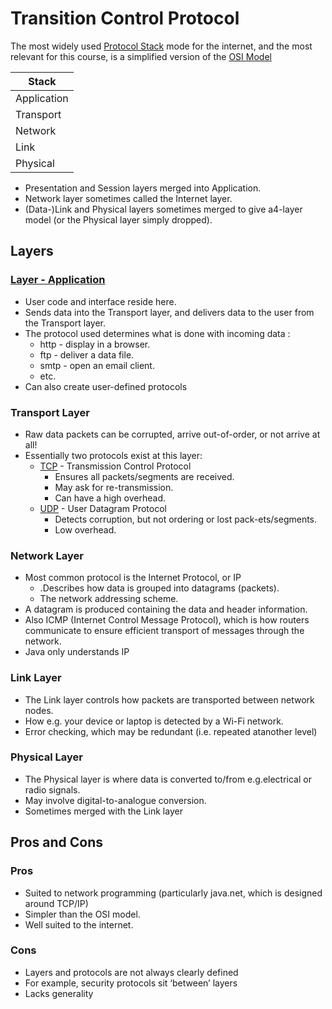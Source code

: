 # Transition Control Protocol
The most widely used [Protocol Stack](Protocol%20Stack.md) mode for the internet, and the most relevant for this course, is a simplified version of the [OSI Model](OSI%20Model.md)

| Stack       |
| ----------- |
| Application |
| Transport   |
| Network     |
| Link        |
| Physical    |
- Presentation and Session layers merged into Application.
- Network layer sometimes called the Internet layer.
- (Data-)Link and Physical layers sometimes merged to give a4-layer model (or the Physical layer simply dropped).
## Layers
### [Layer - Application](Layer%20-%20Application.md)
- User code and interface reside here.
- Sends data into the Transport layer, and delivers data to the user from the Transport layer.
- The protocol used determines what is done with incoming data :
	- http - display in a browser.
	- ftp - deliver a data file.
	- smtp - open an email client.
	- etc.
- Can also create user-defined protocols
### Transport Layer
- Raw data packets can be corrupted, arrive out-of-order, or not arrive at all!
- Essentially two protocols exist at this layer:
	- [TCP](TCP.md)  - Transmission Control Protocol
		- Ensures all packets/segments are received.
		- May ask for re-transmission.
		- Can have a high overhead.
	- [UDP](UDP.md) - User Datagram Protocol
		- Detects corruption, but not ordering or lost pack-ets/segments.
		- Low overhead.
### Network Layer
- Most common protocol is the Internet Protocol, or IP
	- .Describes how data is grouped into datagrams (packets).
	- The network addressing scheme.
- A datagram is produced containing the data and header information.
- Also ICMP (Internet Control Message Protocol), which is how routers communicate to ensure efficient transport of messages through the network.
- Java only understands IP
### Link Layer
- The Link layer controls how packets are transported between network nodes.
- How e.g. your device or laptop is detected by a Wi-Fi network.
- Error checking, which may be redundant (i.e. repeated atanother level)
### Physical Layer
- The Physical layer is where data is converted to/from e.g.electrical or radio signals.
- May involve digital-to-analogue conversion.
- Sometimes merged with the Link layer
## Pros and Cons
### Pros
- Suited to network programming (particularly java.net, which is designed around TCP/IP)
- Simpler than the OSI model.
- Well suited to the internet.
### Cons
- Layers and protocols are not always clearly defined
- For example, security protocols sit ‘between’ layers
- Lacks generality
